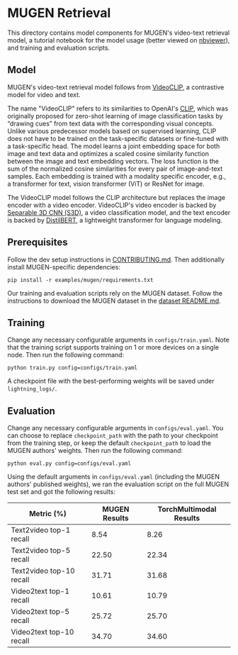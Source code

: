 # MUGEN Retrieval

This directory contains model components for MUGEN's video-text retrieval model, a tutorial notebook for the model usage (better viewed on [nbviewer](https://nbviewer.org/github/facebookresearch/multimodal/blob/main/examples/mugen/retrieval/evaluation.ipynb)), and training and evaluation scripts.

## Model
MUGEN's video-text retrieval model follows from [VideoCLIP](https://arxiv.org/abs/2109.14084), a contrastive model for video and text.

The name "VideoCLIP" refers to its similarities to OpenAI's [CLIP](https://arxiv.org/abs/2103.00020), which was originally proposed for zero-shot learning of image classification tasks by “drawing cues” from text data with the corresponding visual concepts. Unlike various predecessor models based on supervised learning, CLIP does not have to be trained on the task-specific datasets or fine-tuned with a task-specific head. The model learns a joint embedding space for both image and text data and optimizes a scaled cosine similarity function between the image and text embedding vectors. The loss function is the sum of the normalized cosine similarities for every pair of image-and-text samples. Each embedding is trained with a modality specific encoder, e.g., a transformer for text, vision transformer (ViT) or ResNet for image.

The VideoCLIP model follows the CLIP architecture but replaces the image encoder with a video encoder. VideoCLIP's video encoder is backed by [Separable 3D CNN (S3D)](https://arxiv.org/abs/1712.04851), a video classification model, and the text encoder is backed by [DistilBERT](https://arxiv.org/abs/1910.01108), a lightweight transformer for language modeling.

## Prerequisites
Follow the dev setup instructions in [CONTRIBUTING.md](https://github.com/facebookresearch/multimodal/blob/main/CONTRIBUTING.md). Then additionally install MUGEN-specific dependencies:
```
pip install -r examples/mugen/requirements.txt
```
Our training and evaluation scripts rely on the MUGEN dataset. Follow the instructions to download the MUGEN dataset in the [dataset README.md](https://github.com/facebookresearch/multimodal/blob/main/examples/mugen/data/README.md).

## Training
Change any necessary configurable arguments in `configs/train.yaml`. Note that the training script supports training on 1 or more devices on a single node. Then run the following command:
```
python train.py config=configs/train.yaml
```
A checkpoint file with the best-performing weights will be saved under `lightning_logs/`.

## Evaluation
Change any necessary configurable arguments in `configs/eval.yaml`. You can choose to replace `checkpoint_path` with the path to your checkpoint from the training step, or keep the default `checkpoint_path` to load the MUGEN authors' weights. Then run the following command:
```
python eval.py config=configs/eval.yaml
```

Using the default arguments in `configs/eval.yaml` (including the MUGEN authors' published weights), we ran the evaluation script on the full MUGEN test set and got the following results:

| Metric (%)                | MUGEN Results | TorchMultimodal Results   |
| -----------               | -----------   | -----------               |
| Text2video top-1 recall   | 8.54          | 8.26                      |
| Text2video top-5 recall   | 22.50         | 22.34                     |
| Text2video top-10 recall  | 31.71         | 31.68                     |
| Video2text top-1 recall   | 10.61         | 10.79                     |
| Video2text top-5 recall   | 25.72         | 25.70                     |
| Video2text top-10 recall  | 34.70         | 34.60                     |
